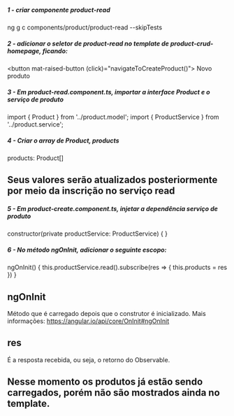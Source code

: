 ##### 1 - criar componente product-read
ng g c components/product/product-read --skipTests


##### 2 - adicionar o seletor de product-read no template de product-crud-homepage, ficando:
<button mat-raised-button (click)="navigateToCreateProduct()"> Novo produto </button>

<fenix-product-read></fenix-product-read>


##### 3 - Em product-read.component.ts, importar a interface Product e o serviço de produto
import { Product } from '../product.model';
import { ProductService } from '../product.service';


##### 4 - Criar o array de Product, products
products: Product[]

## Seus valores serão atualizados posteriormente por meio da inscrição no serviço read


##### 5 - Em product-create.component.ts, injetar a dependência serviço de produto
constructor(private productService: ProductService) { }


##### 6 - No método ngOnInit, adicionar o seguinte escopo:
ngOnInit() {
    this.productService.read().subscribe(res => {
        this.products = res
    })
}

## ngOnInit
Método que é carregado depois que o construtor é inicializado.
Mais informações: https://angular.io/api/core/OnInit#ngOnInit

## res
É a resposta recebida, ou seja, o retorno do Observable.

## Nesse momento os produtos já estão sendo carregados, porém não são mostrados ainda no template.